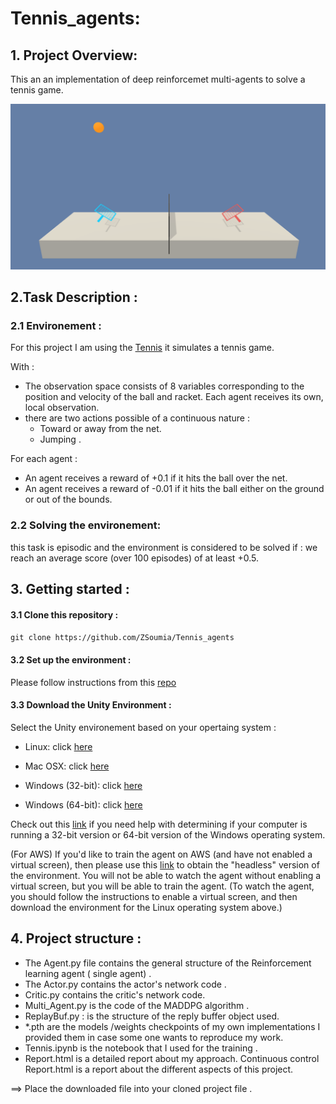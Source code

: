 # Tennis_agents: 
## 1. Project Overview: 

This an an implementation of deep reinforcemet multi-agents to solve a tennis game.

<img src="assets/tennis.png"/>

## 2.Task Description :

### 2.1 Environement :

For this project I am using the [Tennis](https://github.com/Unity-Technologies/ml-agents/blob/master/docs/Learning-Environment-Examples.md#tennis) it simulates a tennis game.

With : 
- The observation space consists of 8 variables corresponding to the position and velocity of the ball and racket. Each agent receives its own, local observation.
- there are two actions possible of a continuous nature :
    * Toward or away from the net.
    * Jumping .
    
For each agent :

- An agent receives a reward of +0.1 if it hits the ball over the net.
- An agent receives a reward of -0.01 if it hits the ball either on the ground or out of the bounds.

### 2.2 Solving the environement:
this task is episodic and the environment is considered to be solved if : we reach an average score (over 100 episodes) of at least +0.5.

## 3. Getting started :

#### 3.1 Clone this repository :
`
git clone https://github.com/ZSoumia/Tennis_agents
`
#### 3.2 Set up the environment :
Please follow instructions from this [repo](https://github.com/udacity/deep-reinforcement-learning#dependencies)

#### 3.3 Download the Unity Environment :

Select the Unity environement based on your opertaing system :

- Linux: click [here](https://s3-us-west-1.amazonaws.com/udacity-drlnd/P3/Tennis/Tennis_Linux.zip)

- Mac OSX: click [here](https://s3-us-west-1.amazonaws.com/udacity-drlnd/P3/Tennis/Tennis.app.zip)

- Windows (32-bit): click [here](https://s3-us-west-1.amazonaws.com/udacity-drlnd/P3/Tennis/Tennis_Windows_x86.zip)

- Windows (64-bit): click  [here](https://s3-us-west-1.amazonaws.com/udacity-drlnd/P3/Tennis/Tennis_Windows_x86_64.zip)

Check out this [link](https://support.microsoft.com/en-us/help/827218/how-to-determine-whether-a-computer-is-running-a-32-bit-version-or-64) if you need help with determining if your computer is running a 32-bit version or 64-bit version of the Windows operating system.

(For AWS) If you'd like to train the agent on AWS (and have not enabled a virtual screen), then please use this [link](https://s3-us-west-1.amazonaws.com/udacity-drlnd/P3/Tennis/Tennis_Linux_NoVis.zip) to obtain the "headless" version of the environment. You will not be able to watch the agent without enabling a virtual screen, but you will be able to train the agent. (To watch the agent, you should follow the instructions to enable a virtual screen, and then download the environment for the Linux operating system above.)

## 4. Project structure : 

* The Agent.py file contains the general structure of the Reinforcement learning agent ( single agent) .
* The Actor.py contains the actor's network code .
* Critic.py contains the critic's network code.
* Multi_Agent.py is the code of the MADDPG algorithm .
* ReplayBuf.py : is the structure of the reply buffer object used. 
* *.pth are the models /weights checkpoints of my own implementations I provided them in case some one wants to reproduce my work.
* Tennis.ipynb is the notebook that I used for the training .
* Report.html is a detailed report about my approach.
Continuous control Report.html is a report about the different aspects of this project.

==> Place the downloaded file into your cloned project file .
